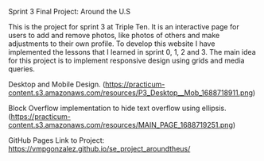 Sprint 3 Final Project: Around the U.S

This is the project for sprint 3 at Triple Ten. It is an interactive page for users to add and remove photos, like photos of others and make adjustments to their own profile. To develop this website I have implemented the lessons that I learned in sprint 0, 1, 2 and 3. The main idea for this project is to implement responsive design using grids and media queries.

Desktop and Mobile Design.
(https://practicum-content.s3.amazonaws.com/resources/P3_Desktop__Mob_1688718911.png)

Block Overflow implementation to hide text overflow using ellipsis.
(https://practicum-content.s3.amazonaws.com/resources/MAIN_PAGE_1688719251.png)

GitHub Pages Link to Project:
https://vmpgonzalez.github.io/se_project_aroundtheus/
